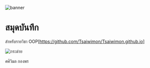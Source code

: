 ![banner](https://picsum.photos/800/250)

# สมุดบันทึก

สำหรับรายวิชา OOP[https://github.com/Tsaiwimon/Tsaiwimon.github.io]

![กระต่าย](https://github.com/Tsaiwimon/Tsaiwimon.github.io/assets/159878347/3e5d2cc0-1682-4839-9575-bf09fc2f708d)

ศศิวิมล กองพร
